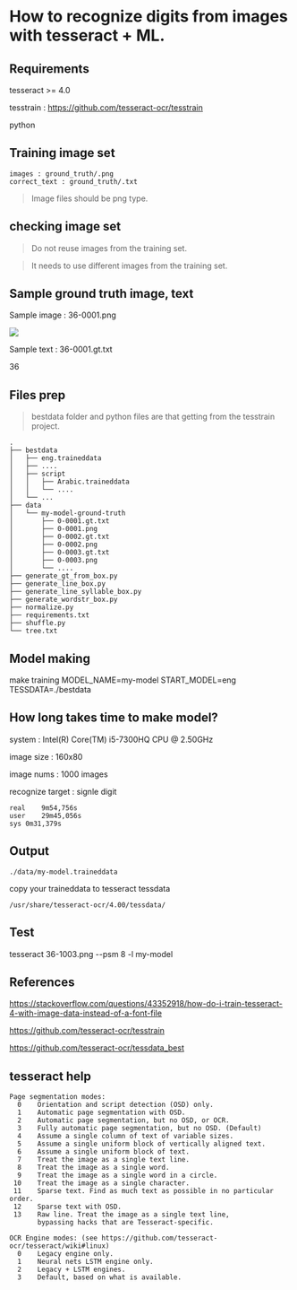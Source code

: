 # How to recognize digits from images with tesseract + ML.

## Requirements

tesseract >= 4.0

tesstrain : https://github.com/tesseract-ocr/tesstrain

python

## Training image set
```
images : ground_truth/.png
correct_text : ground_truth/.txt
```
> Image files should be png type.

## checking image set

> Do not reuse images from the training set.

> It needs to use different images from the training set.

## Sample ground truth image, text
Sample image : 36-0001.png

![](./Sample/36-0001.png)

Sample text : 36-0001.gt.txt

36

## Files prep
> bestdata folder and python files are that getting from the tesstrain project.
```
.
├── bestdata
│   ├── eng.traineddata
│   ├── ....
│   ├── script
│   │   ├── Arabic.traineddata
│   │   └── ....
│   └── ...
├── data
│   └── my-model-ground-truth
│       ├── 0-0001.gt.txt
│       ├── 0-0001.png
│       ├── 0-0002.gt.txt
│       ├── 0-0002.png
│       ├── 0-0003.gt.txt
│       ├── 0-0003.png
│       └── ....
├── generate_gt_from_box.py
├── generate_line_box.py
├── generate_line_syllable_box.py
├── generate_wordstr_box.py
├── normalize.py
├── requirements.txt
├── shuffle.py
└── tree.txt
```

## Model making

make training MODEL_NAME=my-model START_MODEL=eng TESSDATA=./bestdata

## How long takes time to make model?

system :  Intel(R) Core(TM) i5-7300HQ CPU @ 2.50GHz

image size : 160x80

image nums : 1000 images

recognize target : signle digit

```
real	9m54,756s
user	29m45,056s
sys	0m31,379s
```

## Output

```
./data/my-model.traineddata
```

copy your traineddata to tesseract tessdata
```
/usr/share/tesseract-ocr/4.00/tessdata/
```

## Test

tesseract 36-1003.png --psm 8 -l my-model

## References

https://stackoverflow.com/questions/43352918/how-do-i-train-tesseract-4-with-image-data-instead-of-a-font-file

https://github.com/tesseract-ocr/tesstrain

https://github.com/tesseract-ocr/tessdata_best

## tesseract help
```
Page segmentation modes:
  0    Orientation and script detection (OSD) only.
  1    Automatic page segmentation with OSD.
  2    Automatic page segmentation, but no OSD, or OCR.
  3    Fully automatic page segmentation, but no OSD. (Default)
  4    Assume a single column of text of variable sizes.
  5    Assume a single uniform block of vertically aligned text.
  6    Assume a single uniform block of text.
  7    Treat the image as a single text line.
  8    Treat the image as a single word.
  9    Treat the image as a single word in a circle.
 10    Treat the image as a single character.
 11    Sparse text. Find as much text as possible in no particular order.
 12    Sparse text with OSD.
 13    Raw line. Treat the image as a single text line,
       bypassing hacks that are Tesseract-specific.

OCR Engine modes: (see https://github.com/tesseract-ocr/tesseract/wiki#linux)
  0    Legacy engine only.
  1    Neural nets LSTM engine only.
  2    Legacy + LSTM engines.
  3    Default, based on what is available.
```

